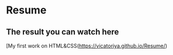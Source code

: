 # Resume
## The result you can watch here
[My first work on HTML&CSS(https://vicatoriya.github.io/Resume/)
